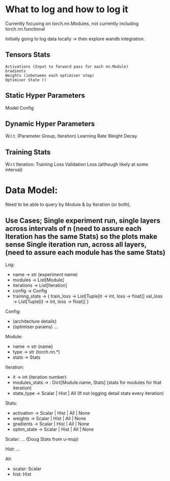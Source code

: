 # What to log and how to log it
Currently focusing on torch.nn.Modules, not currently including torch.nn.functional 

Initially going to log data locally -> then explore wandb integration.

## Tensors Stats
    Activations (Input to forward pass for each nn.Module)
    Gradients 
    Weights (inbetween each optimiser step)
    Optimiser State ()

## Static Hyper Parameters
Model Config

## Dynamic Hyper Parameters
W.r.t. (Parameter Group, Iteration)
    Learning Rate
    Weight Decay

## Training Stats
W.r.t Iteration:
    Training Loss
    Validation Loss (although likely at some interval) 



# Data Model:

Need to be able to query by Module & by Iteration (or both),

Use Cases;
    Single experiment run, single layers across intervals of n (need to assure each Iteration has the same Stats) so the plots make sense
    Single iteration run, across all layers, (need to assure each module has the same Stats)
- 

Log:
- name -> str (experiment name)
- modules -> List[Module]
- iterations -> List[Iteration]
- config -> Config
- training_stats -> {
    train_loss -> List[Tuple[it -> int, loss -> float]]
    val_loss -> List[Tuple[it -> int, loss -> float]]
}

Config:
- (architecture details)
- (optimiser params)
...

Module:
- name -> str (name)
- type -> str (torch.nn.*)
- stats -> Stats

Iteration:
- it -> int (iteration number)
- modules_stats -> : Dict[Module.name, Stats] (stats for modules for that iteration)
- state_type -> Scalar | Hist | All (If not logging detail stats every iteration)

Stats:
- activation -> Scalar | Hist | All | None
- weights -> Scalar | Hist | All | None
- gradients -> Scalar | Hist | All | None
- optim_state -> Scalar | Hist | All | None



Scalar:
... (Doug Stats from u-mup)

Hist: 
...

All:
- scalar: Scalar
- hist: Hist